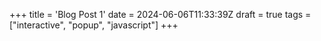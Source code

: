 +++
title = 'Blog Post 1'
date = 2024-06-06T11:33:39Z
draft = true
tags = ["interactive", "popup", "javascript"]
+++
